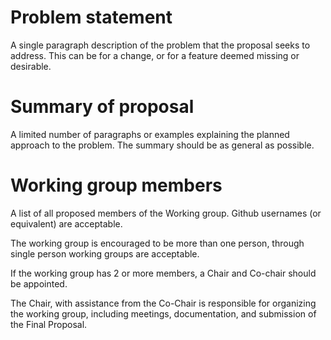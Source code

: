 # Problem statement

A single paragraph description of the problem that the proposal seeks to address. This can be for a change, or for a feature deemed missing or desirable.

# Summary of proposal

A limited number of paragraphs or examples explaining the planned approach to the problem. The summary should be as general as possible.

# Working group members

A list of all proposed members of the Working group. Github usernames (or equivalent) are acceptable.

The working group is encouraged to be more than one person, through single person working groups are acceptable.

If the working group has 2 or more members, a Chair and Co-chair should be appointed.

The Chair, with assistance from the Co-Chair is responsible for organizing the working group, including meetings, documentation, and submission of the Final Proposal.

